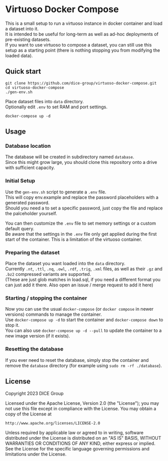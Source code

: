 # Virtuoso Docker Compose

This is a small setup to run a virtuoso instance in docker container and load a dataset into it.  
It is intended to be useful for long-term as well as ad-hoc deployments of pre-existing datasets.  
If you want to use virtuoso to compose a dataset, you can still use this setup as a starting point (there is nothing stopping you from modifying the loaded data).

## Quick start
```
git clone https://github.com/dice-group/virtuoso-docker-compose.git
cd virtuoso-docker-compose
./gen-env.sh
```
Place dataset files into `data` directory.  
Optionally edit `.env` to set RAM and port settings.
```
docker-compose up -d
```

## Usage

### Database location
The database will be created in subdirectory named `database`.  
Since this might grow large, you should clone this repository onto a drive with sufficient capacity.

### Initial Setup
Use the `gen-env.sh` script to generate a `.env` file.  
This will copy env.example and replace the password placeholders with a generated password.  
Should you need a to set a specific password, just copy the file and replace the palceholder yourself.

You can then customize the `.env` file to set memory settings or a custom default query.  
Be aware that the settings in the `.env` file only get applied during the first start of the container. This is a limitation of the virtuoso container.

### Preparing the dataset
Place the dataset you want loaded into the `data` directory.  
Currently `.nt`, `.ttl`, `.nq`, `.owl`, `.rdf`, `.trig`, `.xml` files, as well as their `.gz` and `.bz2` compressed variants are supported.  
(These are just glob matches in load.sql, if you need a different format you can just add it there. Also open an issue / merge request to add it here)

### Starting / stopping the container
Now you can use the usual `docker-compose` (or `docker compose` in newer versions) commands to manage the container.  
Use `docker-compose up -d` to start the container and `docker-compose down` to stop it.  
You can also use `docker-compose up -d --pull` to update the container to a new image version (if it exists).

### Resetting the database
If you ever need to reset the database, simply stop the container and remove the `database` directory (for example using `sudo rm -rf ./database`).

## License
Copyright 2023 DICE Group

Licensed under the Apache License, Version 2.0 (the "License");
you may not use this file except in compliance with the License.
You may obtain a copy of the License at

    http://www.apache.org/licenses/LICENSE-2.0

Unless required by applicable law or agreed to in writing, software
distributed under the License is distributed on an "AS IS" BASIS,
WITHOUT WARRANTIES OR CONDITIONS OF ANY KIND, either express or implied.
See the License for the specific language governing permissions and
limitations under the License.

